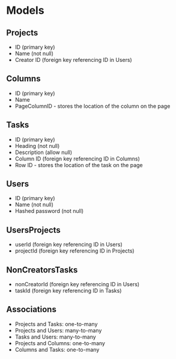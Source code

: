 # Models

## Projects

* ID (primary key)
* Name (not null)
* Creator ID (foreign key referencing ID in Users)

## Columns

* ID (primary key)
* Name
* PageColumnID - stores the location of the column on the page

## Tasks

* ID (primary key)
* Heading (not null)
* Description (allow null)
* Column ID (foreign key referencing ID in Columns)
* Row ID - stores the location of the task on the page

## Users

* ID (primary key)
* Name (not null)
* Hashed password (not null)

## UsersProjects

* userId (foreign key referencing ID in Users)
* projectId (foreign key referencing ID in Projects)

## NonCreatorsTasks

* nonCreatorId (foreign key referencing ID in Users)
* taskId (foreign key referencing ID in Tasks)

## Associations

* Projects and Tasks: one-to-many
* Projects and Users: many-to-many
* Tasks and Users: many-to-many
* Projects and Columns: one-to-many
* Columns and Tasks: one-to-many
